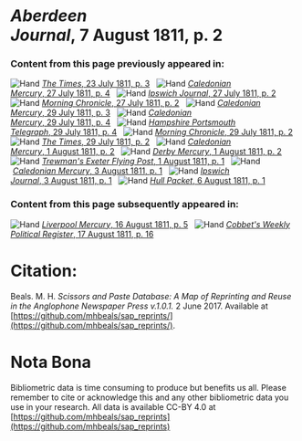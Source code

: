# *Aberdeen Journal*, 7 August 1811, p. 2  
  
### Content from this page previously appeared in:  
![Hand](http://scissorsandpaste.net/wp-content/uploads/2017/06/smallhandpointer.png) [*The Times*, 23 July 1811, p. 3](https://mhbeals.github.io/sap_html/The-Times/The-Times-23-July-1811-p-3)  
![Hand](http://scissorsandpaste.net/wp-content/uploads/2017/06/smallhandpointer.png) [*Caledonian Mercury*, 27 July 1811, p. 4](https://mhbeals.github.io/sap_html/Caledonian-Mercury/Caledonian-Mercury-27-July-1811-p-4)  
![Hand](http://scissorsandpaste.net/wp-content/uploads/2017/06/smallhandpointer.png) [*Ipswich Journal*, 27 July 1811, p. 2](https://mhbeals.github.io/sap_html/Ipswich-Journal/Ipswich-Journal-27-July-1811-p-2)  
![Hand](http://scissorsandpaste.net/wp-content/uploads/2017/06/smallhandpointer.png) [*Morning Chronicle*, 27 July 1811, p. 2](https://mhbeals.github.io/sap_html/Morning-Chronicle/Morning-Chronicle-27-July-1811-p-2)  
![Hand](http://scissorsandpaste.net/wp-content/uploads/2017/06/smallhandpointer.png) [*Caledonian Mercury*, 29 July 1811, p. 3](https://mhbeals.github.io/sap_html/Caledonian-Mercury/Caledonian-Mercury-29-July-1811-p-3)  
![Hand](http://scissorsandpaste.net/wp-content/uploads/2017/06/smallhandpointer.png) [*Caledonian Mercury*, 29 July 1811, p. 4](https://mhbeals.github.io/sap_html/Caledonian-Mercury/Caledonian-Mercury-29-July-1811-p-4)  
![Hand](http://scissorsandpaste.net/wp-content/uploads/2017/06/smallhandpointer.png) [*Hampshire Portsmouth Telegraph*, 29 July 1811, p. 4](https://mhbeals.github.io/sap_html/Hampshire-Portsmouth-Telegraph/Hampshire-Portsmouth-Telegraph-29-July-1811-p-4)  
![Hand](http://scissorsandpaste.net/wp-content/uploads/2017/06/smallhandpointer.png) [*Morning Chronicle*, 29 July 1811, p. 2](https://mhbeals.github.io/sap_html/Morning-Chronicle/Morning-Chronicle-29-July-1811-p-2)  
![Hand](http://scissorsandpaste.net/wp-content/uploads/2017/06/smallhandpointer.png) [*The Times*, 29 July 1811, p. 2](https://mhbeals.github.io/sap_html/The-Times/The-Times-29-July-1811-p-2)  
![Hand](http://scissorsandpaste.net/wp-content/uploads/2017/06/smallhandpointer.png) [*Caledonian Mercury*, 1 August 1811, p. 2](https://mhbeals.github.io/sap_html/Caledonian-Mercury/Caledonian-Mercury-1-August-1811-p-2)  
![Hand](http://scissorsandpaste.net/wp-content/uploads/2017/06/smallhandpointer.png) [*Derby Mercury*, 1 August 1811, p. 2](https://mhbeals.github.io/sap_html/Derby-Mercury/Derby-Mercury-1-August-1811-p-2)  
![Hand](http://scissorsandpaste.net/wp-content/uploads/2017/06/smallhandpointer.png) [*Trewman's Exeter Flying Post*, 1 August 1811, p. 1](https://mhbeals.github.io/sap_html/Trewman's-Exeter-Flying-Post/Trewman's-Exeter-Flying-Post-1-August-1811-p-1)  
![Hand](http://scissorsandpaste.net/wp-content/uploads/2017/06/smallhandpointer.png) [*Caledonian Mercury*, 3 August 1811, p. 1](https://mhbeals.github.io/sap_html/Caledonian-Mercury/Caledonian-Mercury-3-August-1811-p-1)  
![Hand](http://scissorsandpaste.net/wp-content/uploads/2017/06/smallhandpointer.png) [*Ipswich Journal*, 3 August 1811, p. 1](https://mhbeals.github.io/sap_html/Ipswich-Journal/Ipswich-Journal-3-August-1811-p-1)  
![Hand](http://scissorsandpaste.net/wp-content/uploads/2017/06/smallhandpointer.png) [*Hull Packet*, 6 August 1811, p. 1](https://mhbeals.github.io/sap_html/Hull-Packet/Hull-Packet-6-August-1811-p-1)  
  
### Content from this page subsequently appeared in:  
![Hand](http://scissorsandpaste.net/wp-content/uploads/2017/06/smallhandpointer.png) [*Liverpool Mercury*, 16 August 1811, p. 5](https://mhbeals.github.io/sap_html/Liverpool-Mercury/Liverpool-Mercury-16-August-1811-p-5)  
![Hand](http://scissorsandpaste.net/wp-content/uploads/2017/06/smallhandpointer.png) [*Cobbet's Weekly Political Register*, 17 August 1811, p. 16](https://mhbeals.github.io/sap_html/Cobbet's-Weekly-Political-Register/Cobbet's-Weekly-Political-Register-17-August-1811-p-16)  


# Citation: 

Beals. M. H. *Scissors and Paste Database: A Map of Reprinting and Reuse in the Anglophone Newspaper Press v.1.0.1.* 2 June 2017. Available at [https://github.com/mhbeals/sap_reprints/](https://github.com/mhbeals/sap_reprints/). 

# Nota Bona

Bibliometric data is time consuming to produce but benefits us all. Please remember to cite or acknowledge this and any other bibliometric data you use in your research. All data is available CC-BY 4.0 at [https://github.com/mhbeals/sap_reprints](https://github.com/mhbeals/sap_reprints)